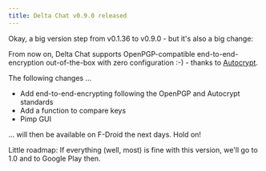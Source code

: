 ```yaml
---
title: Delta Chat v0.9.0 released
---
```


Okay, a big version step from v0.1.36 to v0.9.0 - but it's also a big change:

From now on, Delta Chat supports OpenPGP-compatible end-to-end-encryption out-of-the-box with
zero configuration :-) - thanks to [Autocrypt](https://autocrypt.readthedocs.io).

The following changes ...

* Add end-to-end-encrypting following the OpenPGP and Autocrypt standards
* Add a function to compare keys
* Pimp GUI

... will then be available on F-Droid the next days. Hold on!

Little roadmap: If everything (well, most) is fine with this version, we'll go to 1.0 and to Google Play then.
